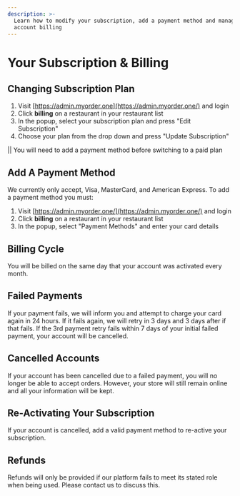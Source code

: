 ```yaml
---
description: >-
  Learn how to modify your subscription, add a payment method and manage your
  account billing
---
```


# Your Subscription & Billing

## Changing Subscription Plan

1. Visit [https://admin.myorder.one](https://admin.myorder.one/) and login
2. Click **billing** on a restaurant in your restaurant list
3. In the popup, select your subscription plan and press "Edit Subscription"
4. Choose your plan from the drop down and press "Update Subscription"

\|\| You will need to add a payment method before switching to a paid plan

## Add A Payment Method

We currently only accept, Visa, MasterCard, and American Express. To add a payment method you must:

1. Visit [https://admin.myorder.one/](https://admin.myorder.one/) and login
2. Click **billing** on a restaurant in your restaurant list
3. In the popup, select "Payment Methods" and enter your card details

## Billing Cycle

You will be billed on the same day that your account was activated every month.

## Failed Payments

If your payment fails, we will inform you and attempt to charge your card again in 24 hours. If it fails again, we will retry in 3 days and 3 days after if that fails. If the 3rd payment retry fails within 7 days of your initial failed payment, your account will be cancelled.

## Cancelled Accounts

If your account has been cancelled due to a failed payment, you will no longer be able to accept orders. However, your store will still remain online and all your information will be kept.

## Re-Activating Your Subscription

If your account is cancelled, add a valid payment method to re-active your subscription.

## Refunds

Refunds will only be provided if our platform fails to meet its stated role when being used. Please contact us to discuss this.

